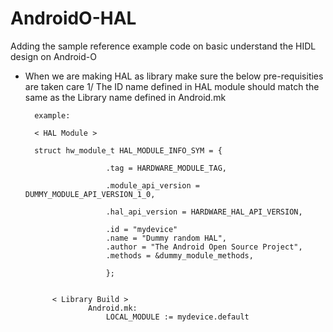 # AndroidO-HAL

Adding the sample reference example code on basic understand the HIDL design on Android-O

+ When we are making HAL as library make sure the below pre-requisities are taken care
	1/ The ID name defined in HAL module should match the same as the Library name defined in Android.mk
	
		example:
		
		< HAL Module >
			
 		struct hw_module_t HAL_MODULE_INFO_SYM = {
 
						.tag = HARDWARE_MODULE_TAG,
					
						.module_api_version = DUMMY_MODULE_API_VERSION_1_0,

						.hal_api_version = HARDWARE_HAL_API_VERSION,

						.id = "mydevice"
						.name = "Dummy random HAL",
						.author = "The Android Open Source Project",
						.methods = &dummy_module_methods,

						};


			< Library Build >
					Android.mk:
						LOCAL_MODULE := mydevice.default 
